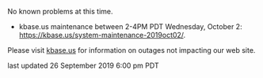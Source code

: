 No known problems at this time.

* kbase.us maintenance between 2-4PM PDT Wednesday, October 2: <a href="https://kbase.us/system-maintenance-2019oct02/">https://kbase.us/system-maintenance-2019oct02/</a>.

Please visit <a href="https://kbase.us">kbase.us</a> for information on outages not impacting our web site.

last updated 26 September 2019 6:00 pm PDT
